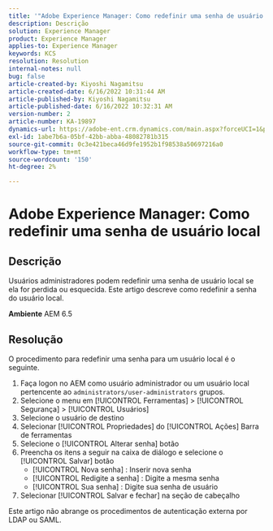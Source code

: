 ```yaml
---
title: '"Adobe Experience Manager: Como redefinir uma senha de usuário local'''
description: Descrição
solution: Experience Manager
product: Experience Manager
applies-to: Experience Manager
keywords: KCS
resolution: Resolution
internal-notes: null
bug: false
article-created-by: Kiyoshi Nagamitsu
article-created-date: 6/16/2022 10:31:44 AM
article-published-by: Kiyoshi Nagamitsu
article-published-date: 6/16/2022 10:32:31 AM
version-number: 2
article-number: KA-19897
dynamics-url: https://adobe-ent.crm.dynamics.com/main.aspx?forceUCI=1&pagetype=entityrecord&etn=knowledgearticle&id=d07c5e7f-5fed-ec11-bb3d-000d3a5c4890
exl-id: 1abe7b6a-05bf-42bb-abba-48082781b315
source-git-commit: 0c3e421beca46d9fe1952b1f98538a50697216a0
workflow-type: tm+mt
source-wordcount: '150'
ht-degree: 2%

---
```


# Adobe Experience Manager: Como redefinir uma senha de usuário local

## Descrição


Usuários administradores podem redefinir uma senha de usuário local se ela for perdida ou esquecida.
Este artigo descreve como redefinir a senha do usuário local.

<b>Ambiente</b>
AEM 6.5


## Resolução


O procedimento para redefinir uma senha para um usuário local é o seguinte.

1. Faça logon no AEM como usuário administrador ou um usuário local pertencente ao `administrators/user-administrators` grupos.
2. Selecione o menu em [!UICONTROL Ferramentas] > [!UICONTROL Segurança] > [!UICONTROL Usuários]
3. Selecione o usuário de destino
4. Selecionar [!UICONTROL Propriedades] do [!UICONTROL Ações] Barra de ferramentas
5. Selecione o [!UICONTROL Alterar senha] botão
6. Preencha os itens a seguir na caixa de diálogo e selecione o [!UICONTROL Salvar] botão
   - [!UICONTROL Nova senha] : Inserir nova senha
   - [!UICONTROL Redigite a senha] : Digite a mesma senha
   - [!UICONTROL Sua senha] : Digite sua senha de usuário
7. Selecionar [!UICONTROL Salvar e fechar] na seção de cabeçalho

Este artigo não abrange os procedimentos de autenticação externa por LDAP ou SAML.
